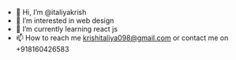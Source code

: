 - 👋 Hi, I’m @italiyakrish
- 👀 I’m interested in web design
- 🌱 I’m currently learning react js
- 📫 How to reach me krishitaliya098@gmail.com or contact me on +918160426583

